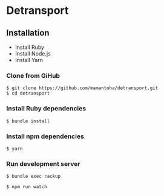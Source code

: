 # Detransport

## Installation

* Install Ruby
* Install Node.js
* Install Yarn

### Clone from GiHub

```
$ git clone https://github.com/mamantoha/detransport.git
$ cd detransport
```

### Install Ruby dependencies

```
$ bundle install
```

### Install npm dependencies

```
$ yarn
```

### Run development server

```
$ bundle exec rackup
```

```
$ npm run watch
```
